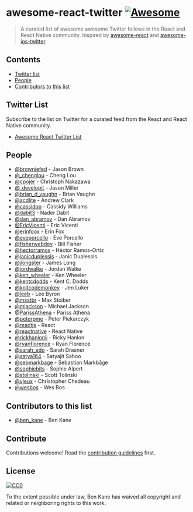 # awesome-react-twitter [![Awesome](https://awesome.re/badge.svg)](https://awesome.re)

> A curated list of awesome awesome Twitter follows in the React and React Native community. Inspired by [awesome-react](https://github.com/enaqx/awesome-react) and [awesome-ios-twitter](https://github.com/carolanitz/Awesome-iOS-Twitter).

## Contents

- [Twitter list](#twitter-list)
- [People](#people)
- [Contributors to this list](#contributors-to-this-list)

## Twitter List

Subscribe to the list on Twitter for a curated feed from the React and React Native community.

- [Awesome React Twitter List](https://twitter.com/i/lists/1245808750864281603)

## People

- [@browniefed](https://twitter.com/browniefed) - Jason Brown
- [@_chenglou](https://twitter.com/_chenglou) - Cheng Lou
- [@cpojer](https://twitter.com/cpojer) - Christoph Nakazawa
- [@_developit](https://twitter.com/_developit) - Jason Miller
- [@brian_d_vaughn](https://twitter.com/brian_d_vaughn) - Brian Vaughn
- [@acdlite](https://twitter.com/acdlite) - Andrew Clark
- [@cassidoo](https://twitter.com/cassidoo) - Cassidy Williams
- [@dabit3](https://twitter.com/dabit3) - Nader Dabit
- [@dan_abramov](https://twitter.com/dan_abramov) - Dan Abramov
- [@EricVicenti](https://twitter.com/EricVicenti) - Eric Vicenti
- [@erinfoox](https://twitter.com/erinfoox) - Erin Fox
- [@eveporcello](https://twitter.com/eveporcello) - Eve Porcello
- [@fisherwebdev](https://twitter.com/fisherwebdev) - Bill Fisher
- [@hectorramos](https://twitter.com/hectorramos) - Héctor Ramos-Ortiz
- [@janicduplessis](https://twitter.com/janicduplessis) - Janic Duplessis
- [@jlongster](https://twitter.com/jlongster) - James Long
- [@jordwalke](https://twitter.com/jordwalke) - Jordan Walke
- [@ken_wheeler](https://twitter.com/ken_wheeler) - Ken Wheeler
- [@kentcdodds](https://twitter.com/kentcdodds) - Kent C. Dodds
- [@knitcodemonkey](https://twitter.com/knitcodemonkey) - Jen Luker
- [@leeb](https://twitter.com/leeb) - Lee Byron
- [@mxstbr](https://twitter.com/mxstbr) - Max Stoiber
- [@mjackson](https://twitter.com/mjackson) - Michael Jackson
- [@ParissAthena](https://twitter.com/ParissAthena) - Pariss Athena
- [@peterpme](https://twitter.com/peterpme) - Peter Piekarczyk
- [@reactjs](https://twitter.com/reactjs) - React
- [@reactnative](https://twitter.com/reactnative) - React Native
- [@rickhanlonii](https://twitter.com/rickhanlonii) - Ricky Hanlon
- [@ryanflorence](https://twitter.com/ryanflorence) - Ryan Florence
- [@sarah_edo](https://twitter.com/sarah_edo) - Sarah Drasner
- [@satya164](https://twitter.com/satya164) - Satyajit Sahoo
- [@sebmarkbage](https://twitter.com/sebmarkbage) - Sebastian Markbåge
- [@sophiebits](https://twitter.com/sophiebits) - Sophie Alpert
- [@stolinski](https://twitter.com/stolinski) - Scott Tolinski
- [@vjeux](https://twitter.com/vjeux) - Christopher Chedeau
- [@wesbos](https://twitter.com/wesbos) - Wes Bos

## Contributors to this list

- [@ben_kane](https://twitter.com/ben_kane) - Ben Kane

## Contribute

Contributions welcome! Read the [contribution guidelines](contributing.md) first.

## License

[![CC0](https://mirrors.creativecommons.org/presskit/buttons/88x31/svg/cc-zero.svg)](https://creativecommons.org/publicdomain/zero/1.0)

To the extent possible under law, Ben Kane has waived all copyright and
related or neighboring rights to this work.
